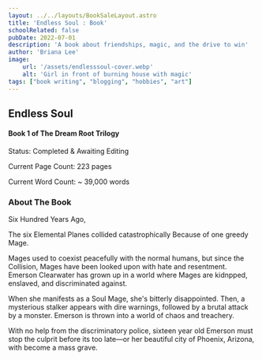 ```yaml
---
layout: ../../layouts/BookSaleLayout.astro
title: 'Endless Soul : Book'
schoolRelated: false
pubDate: 2022-07-01
description: 'A book about friendships, magic, and the drive to win'
author: 'Briana Lee'
image:
    url: '/assets/endlesssoul-cover.webp'
    alt: 'Girl in front of burning house with magic'
tags: ["book writing", "blogging", "hobbies", "art"]
---
```

## Endless Soul
#### Book 1 of The Dream Root Trilogy
Status: Completed & Awaiting Editing

Current Page Count: 223 pages

Current Word Count: ~ 39,000 words


### About The Book

Six Hundred Years Ago,

The six Elemental Planes collided catastrophically Because of one greedy Mage.

Mages used to coexist peacefully with the normal humans, but since the Collision, Mages have been looked upon with hate and resentment.
Emerson Clearwater has grown up in a world where Mages are kidnpped, enslaved, and discriminated against.

When she manifests as a Soul Mage, she's bitterly disappointed. Then, a mysterious stalker appears with dire warnings, followed by a brutal attack by a monster. Emerson is thrown into a world of chaos and treachery.

With no help from the discriminatory police, sixteen year old Emerson must stop the culprit before its too late—or her beautiful city of Phoenix, Arizona, with become a mass grave.

